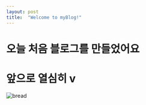 ```yaml
---
layout: post
title:  "Welcome to myBlog!"
---
```


# 오늘 처음 블로그를 만들었어요 
# 앞으로 열심히 v

![bread](D:\github_blog\kimhaeri-git.github.io\images\.2025-05-30-like\bread.JPG)
